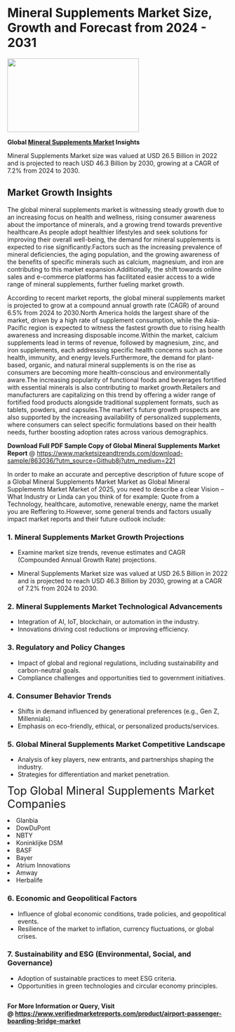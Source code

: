 <H1>Mineral Supplements Market Size, Growth and Forecast from 2024 - 2031</H1><img class="aligncenter size-medium wp-image-584254" src="https://thirdeyenews.in/wp-content/uploads/2024/09/Global-Market-Research-300x168.jpeg" alt="" width="300" height="168" /><p><strong>Global&nbsp;<a href="https://www.marketsizeandtrends.com/download-sample/863036/?utm_source=Github8j?utm_medium=221">Mineral Supplements Market</a> Insights</strong></p><p>Mineral Supplements Market size was valued at USD 26.5 Billion in 2022 and is projected to reach USD 46.3 Billion by 2030, growing at a CAGR of 7.2% from 2024 to 2030.</p><p><h2>Market Growth Insights</h2> <p>The global mineral supplements market is witnessing steady growth due to an increasing focus on health and wellness, rising consumer awareness about the importance of minerals, and a growing trend towards preventive healthcare.As people adopt healthier lifestyles and seek solutions for improving their overall well-being, the demand for mineral supplements is expected to rise significantly.Factors such as the increasing prevalence of mineral deficiencies, the aging population, and the growing awareness of the benefits of specific minerals such as calcium, magnesium, and iron are contributing to this market expansion.Additionally, the shift towards online sales and e-commerce platforms has facilitated easier access to a wide range of mineral supplements, further fueling market growth. </p> <p>According to recent market reports, the global mineral supplements market is projected to grow at a compound annual growth rate (CAGR) of around 6.5% from 2024 to 2030.North America holds the largest share of the market, driven by a high rate of supplement consumption, while the Asia-Pacific region is expected to witness the fastest growth due to rising health awareness and increasing disposable income.Within the market, calcium supplements lead in terms of revenue, followed by magnesium, zinc, and iron supplements, each addressing specific health concerns such as bone health, immunity, and energy levels.Furthermore, the demand for plant-based, organic, and natural mineral supplements is on the rise as consumers are becoming more health-conscious and environmentally aware.The increasing popularity of functional foods and beverages fortified with essential minerals is also contributing to market growth.Retailers and manufacturers are capitalizing on this trend by offering a wider range of fortified food products alongside traditional supplement formats, such as tablets, powders, and capsules.The market's future growth prospects are also supported by the increasing availability of personalized supplements, where consumers can select specific formulations based on their health needs, further boosting adoption rates across various demographics.</p><p><span class=""><strong>Download Full PDF Sample Copy of Global Mineral Supplements Market Report</strong> @ <a href="https://www.marketsizeandtrends.com/download-sample/863036/?utm_source=Github8j?utm_medium=221" target="_blank">https://www.marketsizeandtrends.com/download-sample/863036/?utm_source=Github8j?utm_medium=221</a></span></p><p>In order to make an accurate and perceptive description of future scope of a Global&nbsp;Mineral Supplements Market Market as Global&nbsp;Mineral Supplements Market Market of 2025, you need to describe a clear Vision &ndash; What Industry or Linda can you think of for example: Quote from a Technology, healthcare, automotive, renewable energy, name the market you are Reffering to.However, some general trends and factors usually impact market reports and their future outlook include:</p><h3>1.&nbsp;<strong>Mineral Supplements Market Growth Projections</strong></h3><ul><li>Examine market size trends, revenue estimates and CAGR (Compounded Annual Growth Rate) projections.</li><li><p>Mineral Supplements Market size was valued at USD 26.5 Billion in 2022 and is projected to reach USD 46.3 Billion by 2030, growing at a CAGR of 7.2% from 2024 to 2030.</p></li></ul><h3>2.&nbsp;<strong>Mineral Supplements Market Technological Advancements</strong></h3><ul><li>Integration of AI, IoT, blockchain, or automation in the industry.</li><li>Innovations driving cost reductions or improving efficiency.</li></ul><h3>3.&nbsp;<strong>Regulatory and Policy Changes</strong></h3><ul><li>Impact of global and regional regulations, including sustainability and carbon-neutral goals.</li><li>Compliance challenges and opportunities tied to government initiatives.</li></ul><h3>4.&nbsp;<strong>Consumer Behavior Trends</strong></h3><ul><li>Shifts in demand influenced by generational preferences (e.g., Gen Z, Millennials).</li><li>Emphasis on eco-friendly, ethical, or personalized products/services.</li></ul><h3>5.&nbsp;<strong>Global Mineral Supplements Market Competitive Landscape</strong></h3><ul><li>Analysis of key players, new entrants, and partnerships shaping the industry.</li><li>Strategies for differentiation and market penetration.</li></ul><p data-pm-slice="1 1 []"><span style="color: inherit; font-family: inherit; font-size: 25px;">Top Global Mineral Supplements Market Companies</span></p><div class="" data-test-id=""><p><li>Glanbia</li><li> DowDuPont</li><li> NBTY</li><li> Koninklijke DSM</li><li> BASF</li><li> Bayer</li><li> Atrium Innovations</li><li> Amway</li><li> Herbalife</li></p></div><h3>6.&nbsp;<strong>Economic and Geopolitical Factors</strong></h3><ul><li>Influence of global economic conditions, trade policies, and geopolitical events.</li><li>Resilience of the market to inflation, currency fluctuations, or global crises.</li></ul><h3>7.&nbsp;<strong>Sustainability and ESG (Environmental, Social, and Governance)</strong></h3><ul><li>Adoption of sustainable practices to meet ESG criteria.</li><li>Opportunities in green technologies and circular economy principles.</li></ul><h2><strong style="font-size: 14px;">For More Information or Query, Visit @&nbsp;</strong><a style="background-color: #ffffff; font-size: 14px;" href="https://www.marketsizeandtrends.com/report/mineral-supplements-market/" target="_blank">https://www.verifiedmarketreports.com/product/airport-passenger-boarding-bridge-market</a></h2>